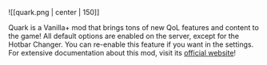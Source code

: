 ![[quark.png | center | 150]]

Quark is a Vanilla+ mod that brings tons of new QoL features and content to the game! All default options are enabled on the server, except for the Hotbar Changer. You can re-enable this feature if you want in the settings. For extensive documentation about this mod, visit its [official website](https://quarkmod.net/#features)!